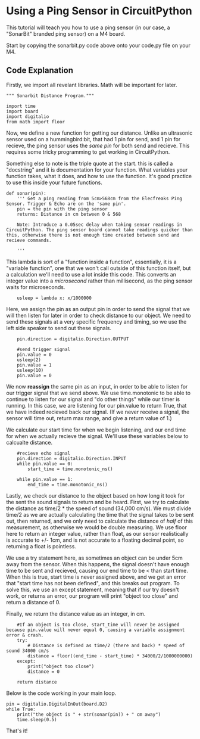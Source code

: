 # Using a Ping Sensor in CircuitPython

This tutorial will teach you how to use a ping sensor (in our case, a "SonarBit" branded ping sensor) on a M4 board. 

Start by copying the sonarbit.py code above onto your code.py file on your M4. 

## Code Explanation

Firstly, we import all revelant libraries. Math will be important for later. 

```
""" Sonarbit Distance Program."""

import time
import board
import digitalio
from math import floor
```

Now, we define a new function for getting our distance. Unlike an ultrasonic sensor used on a hummingbird:bit, that had 1 pin for send, and 1 pin for recieve, the ping sensor uses the *same pin* for both send and recieve. This requires some tricky programming to get working in CircuitPython.

Something else to note is the triple quote at the start. this is called a "docstring" and it is documentation for your function. What variables your function takes, what it does, and how to use the function. It's good practice to use this inside your future functions. 

```
def sonar(pin):
    ''' Get a ping reading from 5cm>568cm from the Elecfreaks Ping Sensor. Trigger & Echo are on the 'same pin'. 
    pin = the pin with the ping sensor
    returns: Distance in cm between 0 & 568

    Note: Introduce a 0.05sec delay when taking sensor readings in CircuitPython. The ping sensor board cannot take readings quicker than this, otherwise there is not enough time created between send and recieve commands. 
    
    '''
```

This lambda is sort of a "function inside a function", essentially, it is a "variable function", one that we won't call outside of this function itself, but a calculation we'll need to use a lot inside this code. This converts an integer value into a *microsecond* rather than millisecond, as the ping sensor waits for microseconds. 
```
    usleep = lambda x: x/1000000
```

Here, we assign the pin as an output pin in order to send the signal that we will then listen for later in order to check distance to our object. We need to send these signals at a very specific frequency and timing, so we use the left side speaker to send out these signals. 
```
    pin.direction = digitalio.Direction.OUTPUT

    #send trigger signal
    pin.value = 0
    usleep(2)
    pin.value = 1
    usleep(10)
    pin.value = 0
```

We now **reassign** the same pin as an input, in order to be able to listen for our trigger signal that we send above. We use time.monotonic to be able to continue to listen for our signal and "do other things" while our timer is running. In this case, we are listening for our pin.value to return True, that we have indeed recieved back our signal. (If we never receive a signal, the sensor will time out, return max range, and give a return value of 1.) 

We calculate our start time for when we begin listening, and our end time for when we actually recieve the signal. We'll use these variables below to calcualte distance. 
```
    #recieve echo signal
    pin.direction = digitalio.Direction.INPUT
    while pin.value == 0:
        start_time = time.monotonic_ns()

    while pin.value == 1:
        end_time = time.monotonic_ns()
```

Lastly, we check our distance to the object based on how long it took for the sent the sound signals to return and be heard. First, we try to calculate the distance as time/2 * the speed of sound (34,000 cm/s). We must divide time/2 as we are actually calculating the time that the signal takes to be sent out, then returned, and we only need to calculate the distance of *half* of this measurement, as otherwise we would be double measuring. We use floor here to return an integer value, rather than float, as our sensor realistically is accurate to +/- 1cm, and is not accurate to a floating decimal point, so returning a float is pointless. 

We use a try statement here, as sometimes an object can be under 5cm away from the sensor. When this happens, the signal doesn't have enough time to be sent and recieved, causing our end time to be < than start time. When this is true, start time is never assigned above, and we get an error that "start time has not been defined", and this breaks out program. To solve this, we use an except statement, meaning that if our try doesn't work, or returns an error, our program will print "object too close" and return a distance of 0. 

Finally, we return the distance value as an integer, in cm. 
```
    #If an object is too close, start_time will never be assigned because pin.value will never equal 0, causing a variable assignment error & crash. 
    try:
        # Distance is defined as time/2 (there and back) * speed of sound 34000 cm/s
        distance = floor((end_time - start_time) * 34000/2/1000000000)
    except:
        print("object too close")
        distance = 0
    
    return distance
```

Below is the code working in your main loop. 
```
pin = digitalio.DigitalInOut(board.D2)
while True:
    print("the object is " + str(sonar(pin)) + " cm away")
    time.sleep(0.5)
```

That's it! 
